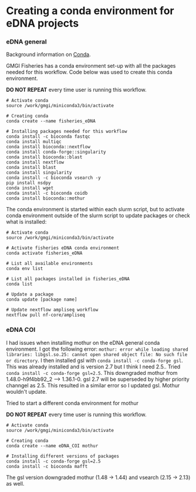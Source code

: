 # Creating a conda environment for eDNA projects 

### eDNA general 

Background information on [Conda](https://docs.conda.io/projects/conda/en/latest/user-guide/getting-started.html). 

GMGI Fisheries has a conda environment set-up with all the packages needed for this workflow. Code below was used to create this conda environment.

**DO NOT REPEAT** every time user is running this workflow.

```
# Activate conda
source /work/gmgi/miniconda3/bin/activate

# Creating conda 
conda create --name fisheries_eDNA

# Installing packages needed for this workflow 
conda install -c bioconda fastqc 
conda install multiqc 
conda install bioconda::nextflow 
conda install conda-forge::singularity
conda install bioconda::blast
conda install nextflow
conda install blast
conda install singularity
conda install -c bioconda vsearch -y
pip install nsdpy
conda install wget
conda install -c bioconda coidb
conda install bioconda::mothur
```

The conda environment is started within each slurm script, but to activate conda environment outside of the slurm script to update packages or check what is installed:

```
# Activate conda
source /work/gmgi/miniconda3/bin/activate

# Activate fisheries eDNA conda environment 
conda activate fisheries_eDNA

# List all available environments 
conda env list 

# List all packages installed in fisheries_eDNA
conda list

# Update a package
conda update [package name]

# Update nextflow ampliseq workflow 
nextflow pull nf-core/ampliseq
``` 

### eDNA COI 

I had issues when installing mothur on the eDNA general conda environment. I got the following error: `mothur: error while loading shared libraries: libgsl.so.25: cannot open shared object file: No such file or directory`. I then installed gsl with `conda install -c conda-forge gsl`. This was already installed and is version 2.7 but I think I need 2.5.. Tried `conda install -c conda-forge gsl=2.5`. This downgraded mothur from 1.48.0-h9f4bb92_2 --> 1.36.1-0. gsl 2.7 will be superseded by higher priority channgel as 2.5. This resulted in a similar error so I updated gsl. Mothur wouldn't update.

Tried to start a different conda environment for mothur 

**DO NOT REPEAT** every time user is running this workflow.

```
# Activate conda
source /work/gmgi/miniconda3/bin/activate

# Creating conda 
conda create --name eDNA_COI mothur

# Installing different versions of packages
conda install -c conda-forge gsl=2.5
conda install -c bioconda mafft
```

The gsl version downgraded mothur (1.48 -> 1.44) and vsearch (2.15 -> 2.13) as well.

